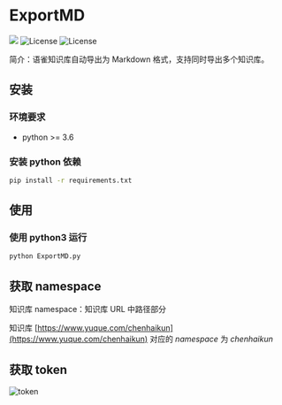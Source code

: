 # ExportMD
![](https://img.shields.io/badge/Version-1.0.0-blue) ![License](https://img.shields.io/badge/license-MIT-yellow) ![License](https://img.shields.io/badge/python->=3.6-orange)

简介：语雀知识库自动导出为 Markdown 格式，支持同时导出多个知识库。

## 安装
### 环境要求
 - python >= 3.6

### 安装 python 依赖
```bash
pip install -r requirements.txt
```

## 使用
### 使用 python3 运行
```bash
python ExportMD.py
```

## 获取 namespace
知识库 namespace：知识库 URL 中路径部分

知识库 [https://www.yuque.com/chenhaikun](https://www.yuque.com/chenhaikun)  对应的 *namespace* 为 *chenhaikun*

## 获取 token
![token](https://cdn.nlark.com/yuque/0/2019/png/84145/1556263208113-272c18c0-2608-48b5-81b0-141b49ef432f.png?x-oss-process=image%2Fresize%2Cw_2020)
